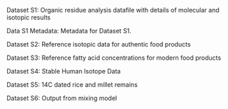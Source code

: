Dataset S1: Organic residue analysis datafile with details of  molecular and isotopic results

Data S1 Metadata: Metadata for Dataset S1.

Dataset S2: Reference isotopic data for authentic food products

Dataset S3: Reference fatty acid concentrations for modern food products

Dataset S4: Stable Human Isotope Data 

Dataset S5: 14C dated rice and millet remains

Dataset S6: Output from mixing model 
